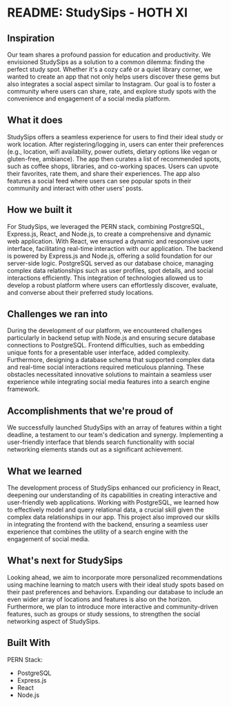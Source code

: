 # README: StudySips - HOTH XI
## Inspiration
Our team shares a profound passion for education and productivity. We envisioned StudySips as a solution to a common dilemma: finding the perfect study spot. Whether it's a cozy café or a quiet library corner, we wanted to create an app that not only helps users discover these gems but also integrates a social aspect similar to Instagram. Our goal is to foster a community where users can share, rate, and explore study spots with the convenience and engagement of a social media platform.

## What it does
StudySips offers a seamless experience for users to find their ideal study or work location. After registering/logging in, users can enter their preferences (e.g., location, wifi availability, power outlets, dietary options like vegan or gluten-free, ambiance). The app then curates a list of recommended spots, such as coffee shops, libraries, and co-working spaces. Users can upvote their favorites, rate them, and share their experiences. The app also features a social feed where users can see popular spots in their community and interact with other users' posts.

## How we built it
For StudySips, we leveraged the PERN stack, combining PostgreSQL, Express.js, React, and Node.js, to create a comprehensive and dynamic web application. With React, we ensured a dynamic and responsive user interface, facilitating real-time interaction with our application. The backend is powered by Express.js and Node.js, offering a solid foundation for our server-side logic. PostgreSQL served as our database choice, managing complex data relationships such as user profiles, spot details, and social interactions efficiently. This integration of technologies allowed us to develop a robust platform where users can effortlessly discover, evaluate, and converse about their preferred study locations.

## Challenges we ran into
During the development of our platform, we encountered challenges particularly in backend setup with Node.js and ensuring secure database connections to PostgreSQL. Frontend difficulties, such as embedding unique fonts for a presentable user interface, added complexity. Furthermore, designing a database schema that supported complex data and real-time social interactions required meticulous planning. These obstacles necessitated innovative solutions to maintain a seamless user experience while integrating social media features into a search engine framework.

## Accomplishments that we're proud of
We successfully launched StudySips with an array of features within a tight deadline, a testament to our team's dedication and synergy. Implementing a user-friendly interface that blends search functionality with social networking elements stands out as a significant achievement.

## What we learned
The development process of StudySips enhanced our proficiency in React, deepening our understanding of its capabilities in creating interactive and user-friendly web applications. Working with PostgreSQL, we learned how to effectively model and query relational data, a crucial skill given the complex data relationships in our app. This project also improved our skills in integrating the frontend with the backend, ensuring a seamless user experience that combines the utility of a search engine with the engagement of social media.

## What's next for StudySips
Looking ahead, we aim to incorporate more personalized recommendations using machine learning to match users with their ideal study spots based on their past preferences and behaviors. Expanding our database to include an even wider array of locations and features is also on the horizon. Furthermore, we plan to introduce more interactive and community-driven features, such as groups or study sessions, to strengthen the social networking aspect of StudySips.

## Built With
PERN Stack:
- PostgreSQL
- Express.js
- React
- Node.js